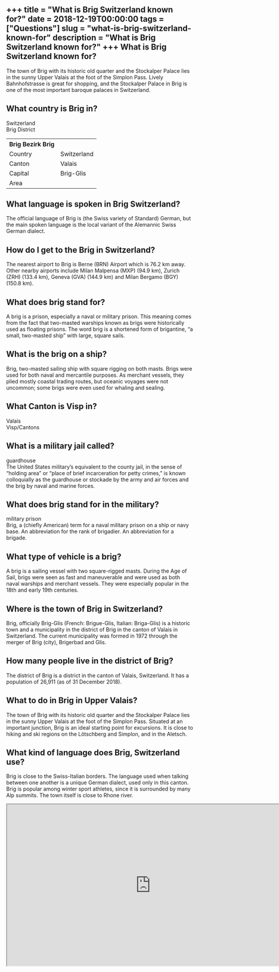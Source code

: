 +++
title = "What is Brig Switzerland known for?"
date = 2018-12-19T00:00:00
tags = ["Questions"]
slug = "what-is-brig-switzerland-known-for"
description = "What is Brig Switzerland known for?"
+++
What is Brig Switzerland known for?
-----------------------------------

The town of Brig with its historic old quarter and the Stockalper Palace lies in the sunny Upper Valais at the foot of the Simplon Pass. Lively Bahnhofstrasse is great for shopping, and the Stockalper Palace in Brig is one of the most important baroque palaces in Switzerland.

What country is Brig in?
------------------------

Switzerland  
Brig District

<table><tr><th>Brig Bezirk Brig</th></tr><tr><td>Country</td><td>Switzerland</td></tr><tr><td>Canton</td><td>Valais</td></tr><tr><td>Capital</td><td>Brig-Glis</td></tr><tr><td>Area</td></tr></table>

What language is spoken in Brig Switzerland?
--------------------------------------------

The official language of Brig is (the Swiss variety of Standard) German, but the main spoken language is the local variant of the Alemannic Swiss German dialect.

How do I get to the Brig in Switzerland?
----------------------------------------

The nearest airport to Brig is Berne (BRN) Airport which is 76.2 km away. Other nearby airports include Milan Malpensa (MXP) (94.9 km), Zurich (ZRH) (133.4 km), Geneva (GVA) (144.9 km) and Milan Bergamo (BGY) (150.8 km).

What does brig stand for?
-------------------------

A brig is a prison, especially a naval or military prison. This meaning comes from the fact that two-masted warships known as brigs were historically used as floating prisons. The word brig is a shortened form of brigantine, “a small, two-masted ship” with large, square sails.

What is the brig on a ship?
---------------------------

Brig, two-masted sailing ship with square rigging on both masts. Brigs were used for both naval and mercantile purposes. As merchant vessels, they plied mostly coastal trading routes, but oceanic voyages were not uncommon; some brigs were even used for whaling and sealing.

What Canton is Visp in?
-----------------------

Valais  
Visp/Cantons

What is a military jail called?
-------------------------------

guardhouse  
The United States military’s equivalent to the county jail, in the sense of “holding area” or “place of brief incarceration for petty crimes,” is known colloquially as the guardhouse or stockade by the army and air forces and the brig by naval and marine forces.

What does brig stand for in the military?
-----------------------------------------

military prison  
Brig, a (chiefly American) term for a naval military prison on a ship or navy base. An abbreviation for the rank of brigadier. An abbreviation for a brigade.

What type of vehicle is a brig?
-------------------------------

A brig is a sailing vessel with two square-rigged masts. During the Age of Sail, brigs were seen as fast and maneuverable and were used as both naval warships and merchant vessels. They were especially popular in the 18th and early 19th centuries.

Where is the town of Brig in Switzerland?
-----------------------------------------

Brig, officially Brig-Glis (French: Brigue-Glis, Italian: Briga-Glis) is a historic town and a municipality in the district of Brig in the canton of Valais in Switzerland. The current municipality was formed in 1972 through the merger of Brig (city), Brigerbad and Glis.

How many people live in the district of Brig?
---------------------------------------------

The district of Brig is a district in the canton of Valais, Switzerland. It has a population of 26,911 (as of 31 December 2018).

What to do in Brig in Upper Valais?
-----------------------------------

The town of Brig with its historic old quarter and the Stockalper Palace lies in the sunny Upper Valais at the foot of the Simplon Pass. Situated at an important junction, Brig is an ideal starting point for excursions. It is close to hiking and ski regions on the Lötschberg and Simplon, and in the Aletsch.

What kind of language does Brig, Switzerland use?
-------------------------------------------------

Brig is close to the Swiss-Italian borders. The language used when talking between one another is a unique German dialect, used only in this canton. Brig is popular among winter sport athletes, since it is surrounded by many Alp summits. The town itself is close to Rhone river.

<iframe allow="accelerometer; autoplay; clipboard-write; encrypted-media; gyroscope; picture-in-picture" allowfullscreen="" class="__youtube_prefs__  epyt-is-override  no-lazyload" data-no-lazy="1" data-origheight="433" data-origwidth="770" data-skipgform_ajax_framebjll="" height="433" id="_ytid_70901" loading="lazy" src="https://www.youtube.com/embed/yb4QXbIZ_mI?enablejsapi=1&autoplay=0&cc_load_policy=0&cc_lang_pref=&iv_load_policy=1&loop=0&modestbranding=0&rel=1&fs=1&playsinline=0&autohide=2&theme=dark&color=red&controls=1&" title="YouTube player" width="770"></iframe>